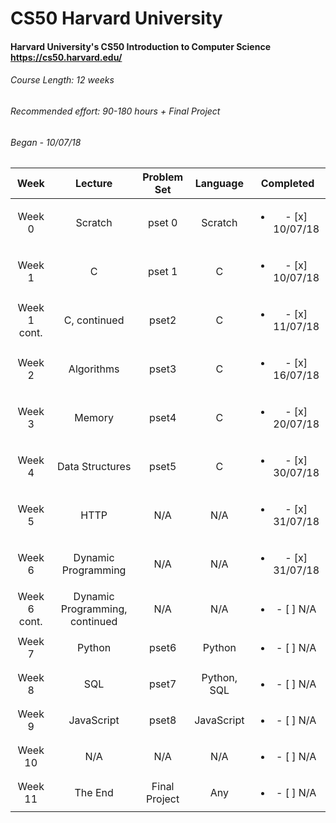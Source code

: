 # CS50 Harvard University
#### Harvard University's CS50 Introduction to Computer Science https://cs50.harvard.edu/

###### Course Length: <i>12 weeks</i><br/>
###### Recommended effort: <i>90-180 hours + Final Project</i>
###### Began - <i>10/07/18</i>

| Week          | Lecture                        | Problem Set   | Language    |  Completed                       | 
| :------------:|:------------------------------:| :------------:| :----------:| :-------------------------------:| 
| Week 0        | Scratch                        | pset 0        | Scratch     | <ul><li>- [x] 10/07/18</li></ul> | 
| Week 1        | C                              | pset 1        | C           | <ul><li>- [x] 10/07/18</li></ul> | 
| Week 1 cont.  | C, continued                   | pset2         | C           | <ul><li>- [x] 11/07/18</li></ul> | 
| Week 2        | Algorithms                     | pset3         | C           | <ul><li>- [x] 16/07/18</li></ul> | 
| Week 3        | Memory                         | pset4         | C           | <ul><li>- [x] 20/07/18</li></ul> | 
| Week 4        | Data Structures                | pset5         | C           | <ul><li>- [x] 30/07/18</li></ul> | 
| Week 5        | HTTP                           | N/A           | N/A         | <ul><li>- [x] 31/07/18</li></ul> | 
| Week 6        | Dynamic Programming            | N/A           | N/A         | <ul><li>- [x] 31/07/18</li></ul> | 
| Week 6 cont.  | Dynamic Programming, continued | N/A           | N/A         | <ul><li>- [ ] N/A</li></ul>      | 
| Week 7        | Python                         | pset6         | Python      | <ul><li>- [ ] N/A</li></ul>      | 
| Week 8        | SQL                            | pset7         | Python, SQL | <ul><li>- [ ] N/A</li></ul>      | 
| Week 9        | JavaScript                     | pset8         | JavaScript  | <ul><li>- [ ] N/A</li></ul>      | 
| Week 10       | N/A                            | N/A           | N/A         | <ul><li>- [ ] N/A</li></ul>      | 
| Week 11       | The End                        | Final Project | Any         | <ul><li>- [ ] N/A</li></ul>      | 
